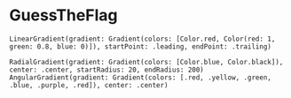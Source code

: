 # GuessTheFlag

`LinearGradient(gradient: Gradient(colors: [Color.red, Color(red: 1, green: 0.8, blue: 0)]), startPoint: .leading, endPoint: .trailing)`

`RadialGradient(gradient: Gradient(colors: [Color.blue, Color.black]), center: .center, startRadius: 20, endRadius: 200)`
`AngularGradient(gradient: Gradient(colors: [.red, .yellow, .green, .blue, .purple, .red]), center: .center)`
